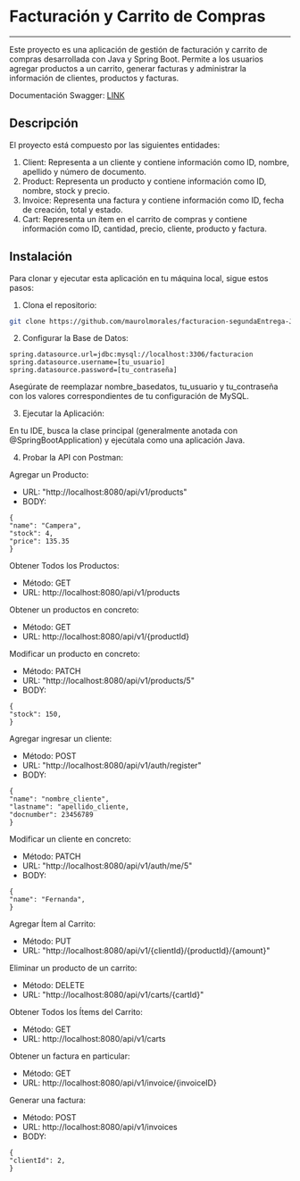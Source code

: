 # Facturación y Carrito de Compras

---

Este proyecto es una aplicación de gestión de facturación y carrito de compras desarrollada con Java y Spring Boot. Permite a los usuarios agregar productos a un carrito, generar facturas y administrar la información de clientes, productos y facturas.

Documentación Swagger: [LINK](http://localhost:8080/swagger-ui.html)

## Descripción
El proyecto está compuesto por las siguientes entidades:

1. Client: Representa a un cliente y contiene información como ID, nombre, apellido y número de documento.
2. Product: Representa un producto y contiene información como ID, nombre, stock y precio.
3. Invoice: Representa una factura y contiene información como ID, fecha de creación, total y estado.
4. Cart: Representa un ítem en el carrito de compras y contiene información como ID, cantidad, precio, cliente, producto y factura.

## Instalación

Para clonar y ejecutar esta aplicación en tu máquina local, sigue estos pasos:

1. Clona el repositorio:

```bash
git clone https://github.com/maurolmorales/facturacion-segundaEntrega-JAVA.git
```

2. Configurar la Base de Datos:

```
spring.datasource.url=jdbc:mysql://localhost:3306/facturacion
spring.datasource.username=[tu_usuario]
spring.datasource.password=[tu_contraseña]
```

Asegúrate de reemplazar nombre_basedatos, tu_usuario y tu_contraseña con los valores correspondientes de tu configuración de MySQL.


3. Ejecutar la Aplicación:

En tu IDE, busca la clase principal (generalmente anotada con @SpringBootApplication) y ejecútala como una aplicación Java.

4. Probar la API con Postman:

Agregar un Producto:

- URL: "http://localhost:8080/api/v1/products"
- BODY:
```
{
"name": "Campera",
"stock": 4,
"price": 135.35
}
```

Obtener Todos los Productos:
- Método: GET
- URL: http://localhost:8080/api/v1/products


Obtener un productos en concreto:
- Método: GET
- URL: http://localhost:8080/api/v1/{productId}

Modificar un producto en concreto:
- Método: PATCH
- URL: "http://localhost:8080/api/v1/products/5"
- BODY:
```
{
"stock": 150,
}
```
Agregar ingresar un cliente:
- Método: POST
- URL: "http://localhost:8080/api/v1/auth/register"
- BODY:
```
{
"name": "nombre_cliente",
"lastname": "apellido_cliente,
"docnumber": 23456789
}
```

Modificar un cliente en concreto:
- Método: PATCH
- URL: "http://localhost:8080/api/v1/auth/me/5"
- BODY:
```
{
"name": "Fernanda",
}
```

Agregar Ítem al Carrito:
- Método: PUT
- URL: "http://localhost:8080/api/v1/{clientId}/{productId}/{amount}"

Eliminar un producto de un carrito:
- Método: DELETE
- URL: "http://localhost:8080/api/v1/carts/{cartId}"

Obtener Todos los Ítems del Carrito:
- Método: GET
- URL: http://localhost:8080/api/v1/carts


Obtener un factura en particular:
- Método: GET
- URL: http://localhost:8080/api/v1/invoice/{invoiceID}

Generar una factura:
- Método: POST
- URL: http://localhost:8080/api/v1/invoices
- BODY:
```
{
"clientId": 2,
}
```